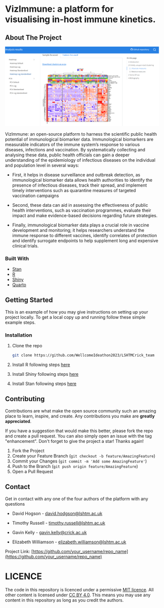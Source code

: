 # VizImmune: a platform for visualising in-host immune kinetics.

## About The Project

![Screenshot](results/vizimmune_screenshot.png)

VizImmune: an open-source platform to harness the scientific public health potential of immunological biomarker data. Immunological biomarkers are measurable indicators of the immune system’s response to various diseases, infections and vaccination. By systematically collecting and analysing these data, public health officials can gain a deeper understanding of the epidemiology of infectious diseases on the individual and population level in several ways:

* First, it helps in disease surveillance and outbreak detection, as immunological biomarker data allows health authorities to identify the presence of infectious diseases, track their spread, and implement timely interventions such as quarantine measures of targeted vaccination campaigns

* Second, these data can aid in assessing the effectiveness of public health interventions, such as vaccination programmes, evaluate their impact and make evidence-based decisions regarding future strategies. 

* Finally, immunological biomarker data plays a crucial role in vaccine development and monitoring; it helps researchers understand the immune response to different vaccines, identify correlates of protection and identify surrogate endpoints to help supplement long and expensive clinical trials. 


### Built With

* [Stan](https://mc-stan.org/)
* [R](https://www.r-project.org/)
* [Shiny](https://shiny.posit.co/)
* [Quarto](https://quarto.org/)

## Getting Started

This is an example of how you may give instructions on setting up your project locally.
To get a local copy up and running follow these simple example steps.

### Installation

1. Clone the repo
   ```sh
   git clone https://github.com/WellcomeIdeathon2023/LSHTMCrick_team
   ```
   
2. Install R following steps [here](https://cran.r-project.org/)

3. Install Shiny following steps [here](https://www.r-project.org/nosvn/pandoc/shiny.html)

4. Install Stan following steps [here](https://mc-stan.org/users/interfaces/)

## Contributing

Contributions are what make the open source community such an amazing place to learn, inspire, and create. Any contributions you make are **greatly appreciated**.

If you have a suggestion that would make this better, please fork the repo and create a pull request. You can also simply open an issue with the tag "enhancement".
Don't forget to give the project a star! Thanks again!

1. Fork the Project
2. Create your Feature Branch (`git checkout -b feature/AmazingFeature`)
3. Commit your Changes (`git commit -m 'Add some AmazingFeature'`)
4. Push to the Branch (`git push origin feature/AmazingFeature`)
5. Open a Pull Request

## Contact

Get in contact with any one of the four authors of the platform with any questions

* David Hogson - david.hodgson@lshtm.ac.uk

* Timothy Russell - timothy.russell@lshtm.ac.uk

* Gavin Kelly - gavin.kelly@crick.ac.uk

* Elizabeth Williamson - elizabeth.williamson@lshtm.ac.uk

Project Link: [https://github.com/your_username/repo_name](https://github.com/your_username/repo_name)

# LICENCE

The code in this repository is licenced under a permissive [MIT licence](https://opensource.org/licenses/MIT). All other content is licensed under [CC BY 4.0](https://creativecommons.org/licenses/by/4.0/). This means you may use any content in this repository as long as you credit the authors.
